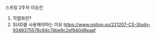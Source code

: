 스프링 2주차 이승진
1. 직렬화란?
2. SUID를 사용해야하는 이유
https://www.notion.so/221207-CS-Study-9348375578c84c74be9c2ef640d8eaaf
